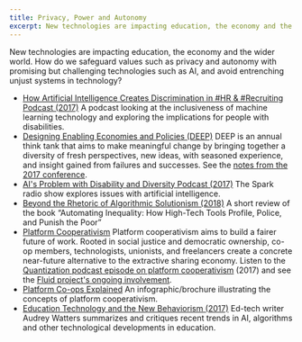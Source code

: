 ```yaml
---
title: Privacy, Power and Autonomy
excerpt: New technologies are impacting education, the economy and the wider world.
---
```


New technologies are impacting education, the economy and the wider world. How do we safeguard values such as privacy
and autonomy with promising but challenging technologies such as AI, and avoid entrenching unjust systems in technology?

* [How Artificial Intelligence Creates Discrimination in #HR &amp; #Recruiting Podcast (2017)](https://workology.com/ep-121-artificial-intelligence-discrimination/)
  A podcast looking at the inclusiveness of machine learning technology and exploring the implications for people with
  disabilities.
* [Designing Enabling Economies and Policies (DEEP)](https://deep.idrc.ocadu.ca/)
  DEEP is an annual think tank that aims to make meaningful change by bringing together a diversity of fresh
  perspectives, new ideas, with seasoned experience, and insight gained from failures and successes. See the
  [notes from the 2017 conference](https://docs.google.com/document/d/1UYGW8MzbqXwg7OoABd94b9_BrqsX1QyOYnv4evDwbys/edit?usp=sharing).
* [AI's Problem with Disability and Diversity Podcast (2017)](http://www.cbc.ca/radio/spark/362-machine-learning-outliers-smart-device-ownership-and-more-1.4279433/ai-s-problem-with-disability-and-diversity-1.4279444)
  The Spark radio show explores issues with artificial intelligence.
* [Beyond the Rhetoric of Algorithmic Solutionism (2018)](https://points.datasociety.net/beyond-the-rhetoric-of-algorithmic-solutionism-8e0f9cdada53)
  A short review of the book “Automating Inequality: How High-Tech Tools Profile, Police, and Punish the Poor”
* [Platform Cooperativism](https://platform.coop/)
  Platform cooperativism aims to build a fairer future of work. Rooted in social justice and democratic ownership, co-op
  members, technologists, unionists, and freelancers create a concrete near-future alternative to the extractive sharing
  economy. Listen to the [Quantization podcast episode on platform cooperativism](http://quantization.ca/podcast/episode-five-platform-cooperativism/)
  (2017) and see the
  [Fluid project's ongoing involvement](https://wiki.fluidproject.org/display/fluid/Platform+Cooperativism).
* [Platform Co-ops Explained](https://wiki.fluidproject.org/x/mICcC)
  An infographic/brochure illustrating the concepts of platform cooperativism.
* [Education Technology and the New Behaviorism (2017)](http://hackeducation.com/2017/12/23/top-ed-tech-trends-social-emotional-learning)
  Ed-tech writer Audrey Watters summarizes and critiques recent trends in AI, algorithms and other technological
  developments in education.
